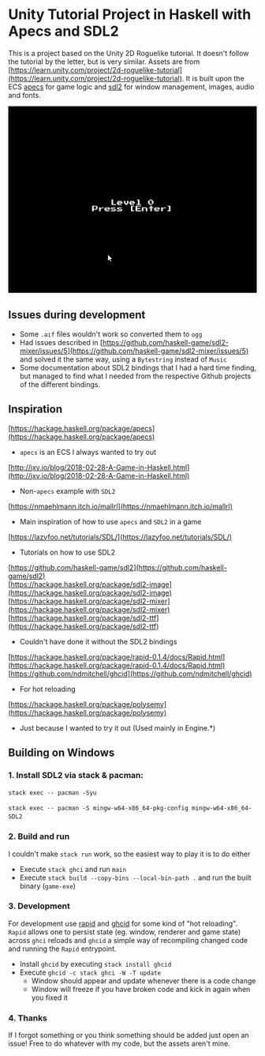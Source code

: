 # Unity Tutorial Project in Haskell with Apecs and SDL2

This is a project based on the Unity 2D Roguelike tutorial. It doesn't follow the tutorial by the letter, but is very similar. Assets are from [https://learn.unity.com/project/2d-roguelike-tutorial](https://learn.unity.com/project/2d-roguelike-tutorial). It is built upon the ECS [apecs](https://hackage.haskell.org/package/apecs) for game logic and [sdl2](https://www.libsdl.org/download-2.0.php) for window management, images, audio and fonts.

![GIF of the game](./public/footage.gif)

## Issues during development

- Some `.aif` files wouldn't work so converted them to `ogg`
- Had issues described in [https://github.com/haskell-game/sdl2-mixer/issues/5](https://github.com/haskell-game/sdl2-mixer/issues/5) and solved it the same way, using a `Bytestring` instead of `Music`
- Some documentation about SDL2 bindings that I had a hard time finding, but managed to find what I needed from the respective Github projects of the different bindings.

## Inspiration

[https://hackage.haskell.org/package/apecs](https://hackage.haskell.org/package/apecs)

- `apecs` is an ECS I always wanted to try out

[http://jxv.io/blog/2018-02-28-A-Game-in-Haskell.html](http://jxv.io/blog/2018-02-28-A-Game-in-Haskell.html)

- Non-`apecs` example with `SDL2`

[https://nmaehlmann.itch.io/mallrl](https://nmaehlmann.itch.io/mallrl)

- Main inspiration of how to use `apecs` and `SDL2` in a game

[https://lazyfoo.net/tutorials/SDL/](https://lazyfoo.net/tutorials/SDL/)

- Tutorials on how to use SDL2

[https://github.com/haskell-game/sdl2](https://github.com/haskell-game/sdl2)  
[https://hackage.haskell.org/package/sdl2-image](https://hackage.haskell.org/package/sdl2-image)  
[https://hackage.haskell.org/package/sdl2-mixer](https://hackage.haskell.org/package/sdl2-mixer)  
[https://hackage.haskell.org/package/sdl2-ttf](https://hackage.haskell.org/package/sdl2-ttf)

- Couldn't have done it without the SDL2 bindings

[https://hackage.haskell.org/package/rapid-0.1.4/docs/Rapid.html](https://hackage.haskell.org/package/rapid-0.1.4/docs/Rapid.html)  
[https://github.com/ndmitchell/ghcid](https://github.com/ndmitchell/ghcid)

- For hot reloading

[https://hackage.haskell.org/package/polysemy](https://hackage.haskell.org/package/polysemy)

- Just because I wanted to try it out (Used mainly in Engine.\*)

## Building on Windows

### 1. Install SDL2 via stack & pacman:

`stack exec -- pacman -Syu`

`stack exec -- pacman -S mingw-w64-x86_64-pkg-config mingw-w64-x86_64-SDL2`

### 2. Build and run

I couldn't make `stack run` work, so the easiest way to play it is to do either

- Execute `stack ghci` and run `main`
- Execute `stack build --copy-bins --local-bin-path .` and run the built binary (`game-exe`)

### 3. Development

For development use [rapid](https://hackage.haskell.org/package/rapid-0.1.4/docs/Rapid.html) and [ghcid](https://github.com/ndmitchell/ghcid) for some kind of "hot reloading". `Rapid` allows one to persist state (eg. window, renderer and game state) across `ghci` reloads and `ghcid` a simple way of recompiling changed code and running the `Rapid` entrypoint.

- Install `ghcid` by executing `stack install ghcid`
- Execute `ghcid -c stack ghci -W -T update`
  - Window should appear and update whenever there is a code change
  - Window will freeze if you have broken code and kick in again when you fixed it

### 4. Thanks

If I forgot something or you think something should be added just open an issue! Free to do whatever with my code, but the assets aren't mine.
